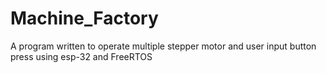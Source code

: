 # Machine_Factory
A program written to operate multiple stepper motor and user input button press using esp-32 and FreeRTOS
